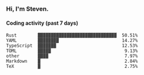 ### Hi, I'm Steven.

#### Coding activity (past 7 days)
```
Rust        ▓▓▓▓▓▓▓▓▓▓▓▓▓▓▓▓▓▓▓▓▓▓▓▓▓▓▓▓▓▓  50.51%
YAML        ▓▓▓▓▓▓▓▓                        14.27%
TypeScript  ▓▓▓▓▓▓▓                         12.53%
TOML        ▓▓▓▓▓                            9.13%
other       ▓▓▓▓                             7.97%
Markdown    ▓                                2.84%
TeX         ▓                                2.75%
```
